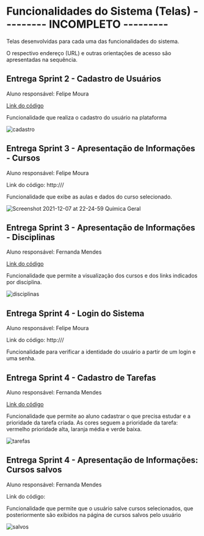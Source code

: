 # Funcionalidades do Sistema (Telas) **--------- INCOMPLETO ---------**

Telas desenvolvidas para cada uma das funcionalidades do sistema. 

O respectivo endereço (URL) e outras orientações de acesso são apresentadas na sequência.

## Entrega Sprint 2 - Cadastro de Usuários

Aluno responsável: Felipe Moura

[Link do código](https://sprint-2-cadastro-usuario.felipem5.repl.co/)

Funcionalidade que realiza o cadastro do usuário na plataforma

![cadastro](https://user-images.githubusercontent.com/89420917/145132509-eb97f499-1223-4c04-a454-9c925a7dff2e.jpeg)


## Entrega Sprint 3 - Apresentação de Informações - Cursos

Aluno responsável: Felipe Moura

Link do código: http:///

Funcionalidade que exibe as aulas e dados do curso selecionado. 

![Screenshot 2021-12-07 at 22-24-59 Química Geral](https://user-images.githubusercontent.com/89420917/145132531-7d647045-caef-479c-9131-bb5a4f6a45bb.png)


## Entrega Sprint 3 - Apresentação de Informações - Disciplinas

Aluno responsável: Fernanda Mendes

[Link do código](https://replit.com/@FernandaMendes1/Sprint03-Fernanda-Mendes?v=1)

Funcionalidade que permite a visualização dos cursos e dos links indicados por disciplina.

![disciplinas](https://user-images.githubusercontent.com/89420917/145132622-c5de2fec-87fb-4607-a87b-6ac40e2fb2b7.png)


## Entrega Sprint 4 - Login do Sistema

Aluno responsável: Felipe Moura

Link do código: http:///

Funcionalidade para verificar a identidade do usuário a partir de um login e uma senha.

## Entrega Sprint 4 - Cadastro de Tarefas

Aluno responsável: Fernanda Mendes

[Link do código](https://replit.com/@FernandaMendes1/cadastro-de-tarefas?v=1)

Funcionalidade que permite ao aluno cadastrar o que precisa estudar e a prioridade da tarefa criada. As cores seguem a prioridade da tarefa: vermelho prioridade alta, laranja média e verde baixa.

![tarefas](https://user-images.githubusercontent.com/89420917/145133369-f246aef8-bbb2-4cc3-a749-06f48b9e4963.png)


## Entrega Sprint 4 - Apresentação de Informações: Cursos salvos

Aluno responsável: Fernanda Mendes

Link do código: 

Funcionalidade que permite que o usuário salve cursos selecionados, que posteriormente são exibidos na página de cursos salvos pelo usuário

![salvos](https://user-images.githubusercontent.com/89420917/145133455-6e81c6c9-fd46-400f-a92a-c55ee5f6cace.png)


